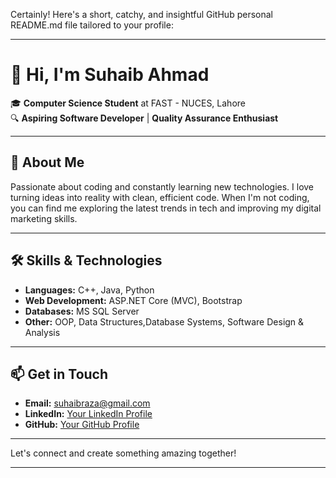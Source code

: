 Certainly! Here's a short, catchy, and insightful GitHub personal README.md file tailored to your profile:

---

# 👋 Hi, I'm Suhaib Ahmad

🎓 **Computer Science Student** at FAST - NUCES, Lahore  
🔍 **Aspiring Software Developer** | **Quality Assurance Enthusiast**

---

## 🚀 About Me

Passionate about coding and constantly learning new technologies. I love turning ideas into reality with clean, efficient code. When I'm not coding, you can find me exploring the latest trends in tech and improving my digital marketing skills.

---

## 🛠 Skills & Technologies

- **Languages:** C++, Java, Python
- **Web Development:** ASP.NET Core (MVC), Bootstrap
- **Databases:** MS SQL Server
- **Other:** OOP, Data Structures,Database Systems, Software Design & Analysis

---

## 📫 Get in Touch

- **Email:** [suhaibraza@gmail.com](mailto:suhaibraza@gmail.com)
- **LinkedIn:** [Your LinkedIn Profile](#https://www.linkedin.com/in/suhaibahmad42/)
- **GitHub:** [Your GitHub Profile](#https://github.com/Suhaibahmad19/)

---

Let's connect and create something amazing together!

---

